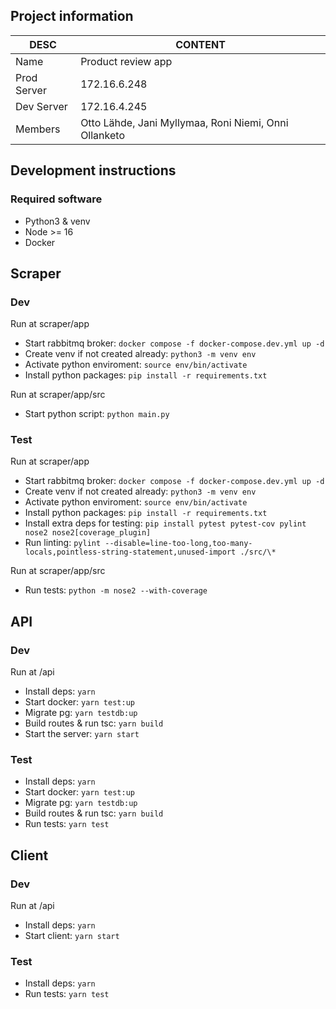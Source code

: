 ## Project information

| DESC        | CONTENT                                               |
| ----------- | ----------------------------------------------------- |
| Name        | Product review app                                    |
| Prod Server | 172.16.6.248                                          |
| Dev Server  | 172.16.4.245                                          |
| Members     | Otto Lähde, Jani Myllymaa, Roni Niemi, Onni Ollanketo |

## Development instructions

### Required software

- Python3 & venv
- Node >= 16
- Docker

## Scraper

### Dev

Run at scraper/app

- Start rabbitmq broker: `docker compose -f docker-compose.dev.yml up -d`
- Create venv if not created already: `python3 -m venv env`
- Activate python enviroment: `source env/bin/activate`
- Install python packages: `pip install -r requirements.txt`

Run at scraper/app/src

- Start python script: `python main.py`

### Test

Run at scraper/app

- Start rabbitmq broker: `docker compose -f docker-compose.dev.yml up -d`
- Create venv if not created already: `python3 -m venv env`
- Activate python enviroment: `source env/bin/activate`
- Install python packages: `pip install -r requirements.txt`
- Install extra deps for testing: `pip install pytest pytest-cov pylint nose2 nose2[coverage_plugin]`
- Run linting: `pylint --disable=line-too-long,too-many-locals,pointless-string-statement,unused-import ./src/\*`

Run at scraper/app/src

- Run tests: `python -m nose2 --with-coverage`

## API

### Dev

Run at /api

- Install deps: `yarn`
- Start docker: `yarn test:up`
- Migrate pg: `yarn testdb:up`
- Build routes & run tsc: `yarn build`
- Start the server: `yarn start`

### Test

- Install deps: `yarn`
- Start docker: `yarn test:up`
- Migrate pg: `yarn testdb:up`
- Build routes & run tsc: `yarn build`
- Run tests: `yarn test`

## Client

### Dev

Run at /api

- Install deps: `yarn`
- Start client: `yarn start`

### Test

- Install deps: `yarn`
- Run tests: `yarn test`
